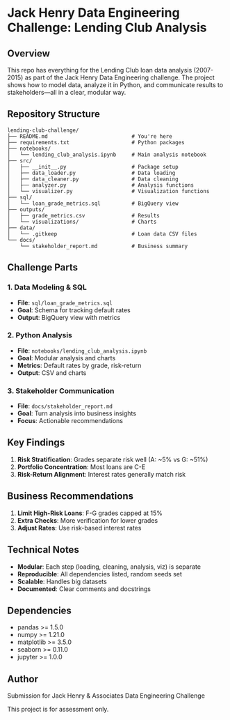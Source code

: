 # Jack Henry Data Engineering Challenge: Lending Club Analysis

## Overview
This repo has everything for the Lending Club loan data analysis (2007-2015) as part of the Jack Henry Data Engineering challenge. The project shows how to model data, analyze it in Python, and communicate results to stakeholders—all in a clear, modular way.

## Repository Structure
```
lending-club-challenge/
├── README.md                           # You're here
├── requirements.txt                    # Python packages
├── notebooks/
│   └── lending_club_analysis.ipynb     # Main analysis notebook
├── src/
│   ├── __init__.py                     # Package setup
│   ├── data_loader.py                  # Data loading
│   ├── data_cleaner.py                 # Data cleaning
│   ├── analyzer.py                     # Analysis functions
│   └── visualizer.py                   # Visualization functions
├── sql/
│   └── loan_grade_metrics.sql          # BigQuery view
├── outputs/
│   ├── grade_metrics.csv               # Results
│   └── visualizations/                 # Charts
├── data/
│   └── .gitkeep                        # Loan data CSV files
└── docs/
    └── stakeholder_report.md           # Business summary
```

## Challenge Parts

### 1. Data Modeling & SQL
- **File**: `sql/loan_grade_metrics.sql`
- **Goal**: Schema for tracking default rates
- **Output**: BigQuery view with metrics

### 2. Python Analysis
- **File**: `notebooks/lending_club_analysis.ipynb`
- **Goal**: Modular analysis and charts
- **Metrics**: Default rates by grade, risk-return
- **Output**: CSV and charts

### 3. Stakeholder Communication
- **File**: `docs/stakeholder_report.md`
- **Goal**: Turn analysis into business insights
- **Focus**: Actionable recommendations

## Key Findings

1. **Risk Stratification**: Grades separate risk well (A: ~5% vs G: ~51%)
2. **Portfolio Concentration**: Most loans are C-E
3. **Risk-Return Alignment**: Interest rates generally match risk

## Business Recommendations

1. **Limit High-Risk Loans**: F-G grades capped at 15%
2. **Extra Checks**: More verification for lower grades
3. **Adjust Rates**: Use risk-based interest rates

## Technical Notes

- **Modular**: Each step (loading, cleaning, analysis, viz) is separate
- **Reproducible**: All dependencies listed, random seeds set
- **Scalable**: Handles big datasets
- **Documented**: Clear comments and docstrings

## Dependencies
- pandas >= 1.5.0
- numpy >= 1.21.0
- matplotlib >= 3.5.0
- seaborn >= 0.11.0
- jupyter >= 1.0.0

## Author
Submission for Jack Henry & Associates Data Engineering Challenge

This project is for assessment only.
